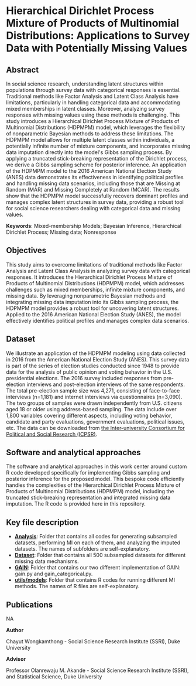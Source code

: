 # Hierarchical Dirichlet Process Mixture of Products of Multinomial Distributions: Applications to Survey Data with Potentially Missing Values

## Abstract
In social science research, understanding latent structures within populations through survey data with categorical responses is essential. Traditional methods like Factor Analysis and Latent Class Analysis have limitations, particularly in handling categorical data and accommodating mixed memberships in latent classes. Moreover, analyzing survey responses with missing values using these methods is challenging. This study introduces a Hierarchical Dirichlet Process Mixture of Products of Multinomial Distributions (HDPMPM) model, which leverages the flexibility of nonparametric Bayesian methods to address these limitations. The HDPMPM model allows for multiple latent classes within individuals, a potentially infinite number of mixture components, and incorporates missing data imputation directly into the model's Gibbs sampling process. By applying a truncated stick-breaking representation of the Dirichlet process, we derive a Gibbs sampling scheme for posterior inference. An application of the HDPMPM model to the 2016 American National Election Study (ANES) data demonstrates its effectiveness in identifying political profiles and handling missing data scenarios, including those that are Missing at Random (MAR) and Missing Completely at Random (MCAR). The results show that the HDPMPM model successfully recovers dominant profiles and manages complex latent structures in survey data, providing a robust tool for social science researchers dealing with categorical data and missing values.

**Keywords**: Mixed-membership Models; Bayesian Inference, Hierarchical Dirichlet Process; Missing data; Nonresponse

## Objectives

This study aims to overcome limitations of traditional methods like Factor Analysis and Latent Class Analysis in analyzing survey data with categorical responses. It introduces the Hierarchical Dirichlet Process Mixture of Products of Multinomial Distributions (HDPMPM) model, which addresses challenges such as mixed memberships, infinite mixture components, and missing data. By leveraging nonparametric Bayesian methods and integrating missing data imputation into its Gibbs sampling process, the HDPMPM model provides a robust tool for uncovering latent structures. Applied to the 2016 American National Election Study (ANES), the model effectively identifies political profiles and manages complex data scenarios.

## Dataset

We illustrate an application of the HDPMPM modeling using data collected in 2016 from the American National Election Study (ANES). This survey data is part of the series of election studies conducted since 1948 to provide data for the analysis of public opinion and voting behavior in the U.S. presidential elections. The 2016 survey included responses from pre-election interviews and post-election interviews of the same respondents. The total pre-election sample size was 4,271, consisting of face-to-face interviews (n=1,181) and internet interviews via questionnaires (n=3,090). The two groups of samples were drawn independently from U.S. citizens aged 18 or older using address-based sampling. The data include over 1,800 variables covering different aspects, including voting behavior, candidate and party evaluations, government evaluations, political issues, etc.  The data can be downloaded from [the Inter-university Consortium for Political and Social Research (ICPSR)](https://www.icpsr.umich.edu/web/ICPSR/studies/36824/summary).

## Software and analytical approaches

The software and analytical approaches in this work center around custom R code developed specifically for implementing Gibbs sampling and posterior inference for the proposed model. This bespoke code efficiently handles the complexities of the Hierarchical Dirichlet Process Mixture of Products of Multinomial Distributions (HDPMPM) model, including the truncated stick-breaking representation and integrated missing data imputation. The R code is provided here in this repository.

## Key file description
* **[Analysis](https://github.com/ChayutWo/Nonparam-oridinal-nominal/tree/master/Analysis)**: Folder that contains all codes for generating subsampled datasets, performing MI on each of them, and analyzing the imputed datasets. The names of subfolders are self-explanatory.
* **[Dataset](https://github.com/ChayutWo/Nonparam-oridinal-nominal/tree/master/Datasets)**: Folder that contains all 500 subsampled datasets for different missing data mechanisms.
* **[GAIN](https://github.com/ChayutWo/Nonparam-oridinal-nominal/tree/master/GAIN)**: Folder that contains our two different implementation of GAIN: gain.py and gain_categorical.py.
* **[utils/models](https://github.com/ChayutWo/Nonparam-oridinal-nominal/tree/master/utils/models)**: Folder that contains R codes for running different MI methods. The names of R files are self-explanatory.

## Publications
NA

**Author**

Chayut Wongkamthong - Social Science Research Institute (SSRI), Duke University

**Advisor**

Professor Olanrewaju M. Akande - Social Science Research Institute (SSRI), and Statistical Science, Duke University
